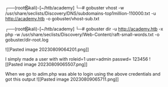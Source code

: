 ┌──(root㉿kali)-[~/htb/academy]
└─# gobuster vhost -w /usr/share/seclists/Discovery/DNS/subdomains-top1million-110000.txt -u http://academy.htb -o gobuster/vhost-sub.txt


┌──(root㉿kali)-[~/htb/academy]
└─# gobuster dir -u http://academy.htb -x php -w /usr/share/seclists/Discovery/Web-Content/raft-small-words.txt -o gobuster/dir-root.log 

![[Pasted image 20230809064201.png]]

I simply made a user with with roleid=1
user=admin
passwd= 123456
![[Pasted image 20230809065507.png]]

When we go to adim.php was able to login using the above credentials and got this output
![[Pasted image 20230809065711.png]]


